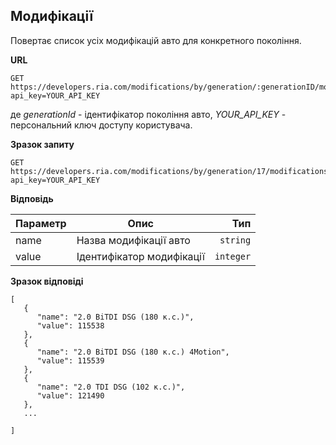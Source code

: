 ## Модифікації

Повертає список усіх модифікацій авто для конкретного покоління.

**URL**
```
GET https://developers.ria.com/modifications/by/generation/:generationID/modifications?api_key=YOUR_API_KEY
```
де *generationId* - ідентифікатор покоління авто, *YOUR_API_KEY* - персональний ключ доступу користувача.


**Зразок запиту**
```
GET https://developers.ria.com/modifications/by/generation/17/modifications?api_key=YOUR_API_KEY
```

**Відповідь**

<table>
<thead>
<tr>
<th style="text-align:left;">Параметр</th>
<th style="text-align:center;">Опис</th>
<th style="text-align:right;">Тип</th>
</tr>
</thead>
<tbody>
<tr>
<td style="text-align:left;">name</td>
<td style="text-align:left;">Назва модифікації авто</td>
<td style="text-align:right;"><code>string</code></td>
</tr>
<tr>
<td style="text-align:left;">value</td>
<td style="text-align:left;">Ідентифікатор модифікації</td>
<td style="text-align:right;"><code>integer</code></td>
</tr>
</tbody>
</table></div>
   

**Зразок відповіді**
```
[
   {
      "name": "2.0 BiTDI DSG (180 к.с.)",
      "value": 115538
   },
   {
      "name": "2.0 BiTDI DSG (180 к.с.) 4Motion",
      "value": 115539
   },
   {
      "name": "2.0 TDI DSG (102 к.с.)",
      "value": 121490
   },
   ...
   
]
```
